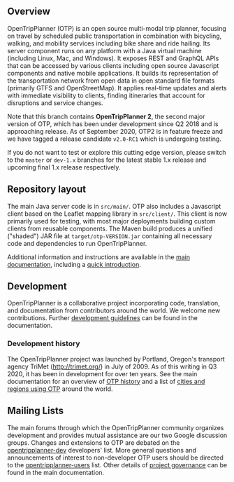 ## Overview

OpenTripPlanner (OTP) is an open source multi-modal trip planner, focusing on travel by scheduled public transportation in combination with bicycling, walking, and mobility services including bike share and ride hailing. Its server component runs on any platform with a Java virtual machine (including Linux, Mac, and Windows). It exposes REST and GraphQL APIs that can be accessed by various clients including open source Javascript components and native mobile applications. It builds its representation of the transportation network from open data in open standard file formats (primarily GTFS and OpenStreetMap). It applies real-time updates and alerts with immediate visibility to clients, finding itineraries that account for disruptions and service changes.

Note that this branch contains **OpenTripPlanner 2**, the second major version of OTP, which has been under development since Q2 2018 and is approaching release. As of September 2020, OTP2 is in feature freeze and we have tagged a release candidate `v2.0-RC1` which is undergoing testing. 

If you do not want to test or explore this cutting edge version, please switch to the `master` or `dev-1.x` branches for the latest stable 1.x release and upcoming final 1.x release respectively.

## Repository layout

The main Java server code is in `src/main/`. OTP also includes a Javascript client based on the Leaflet mapping library in `src/client/`. This client is now primarily used for testing, with most major deployments building custom clients from reusable components. The Maven build produces a unified ("shaded") JAR file at `target/otp-VERSION.jar` containing all necessary code and dependencies to run OpenTripPlanner.

Additional information and instructions are available in the [main documentation](http://docs.opentripplanner.org/en/dev-2.x/), including a 
[quick introduction](http://docs.opentripplanner.org/en/dev-2.x/Basic-Tutorial/).

## Development 

OpenTripPlanner is a collaborative project incorporating code, translation, and documentation from contributors around the world. We welcome new contributions. Further [development guidelines](http://docs.opentripplanner.org/en/latest/Developers-Guide/) can be found in the documentation.

### Development history

The OpenTripPlanner project was launched by Portland, Oregon's transport agency TriMet (http://trimet.org/) in July of 2009. As of this writing in Q3 2020, it has been in development for over ten years. See the main documentation for an overview of [OTP history](http://docs.opentripplanner.org/en/dev-2.x/History/) and a list of [cities and regions using OTP](http://docs.opentripplanner.org/en/dev-2.x/Deployments/) around the world.


## Mailing Lists

The main forums through which the OpenTripPlanner community organizes development and provides mutual assistance are our two Google discussion groups. Changes and extensions to OTP are debated on the [opentripplanner-dev](https://groups.google.com/forum/#!forum/opentripplanner-dev) developers' list. More general questions and announcements of interest to non-developer OTP users should be directed to the [opentripplanner-users](https://groups.google.com/forum/#!forum/opentripplanner-users) list. Other details of [project governance](http://docs.opentripplanner.org/en/dev-2.x/Governance/) can be found in the main documentation.

